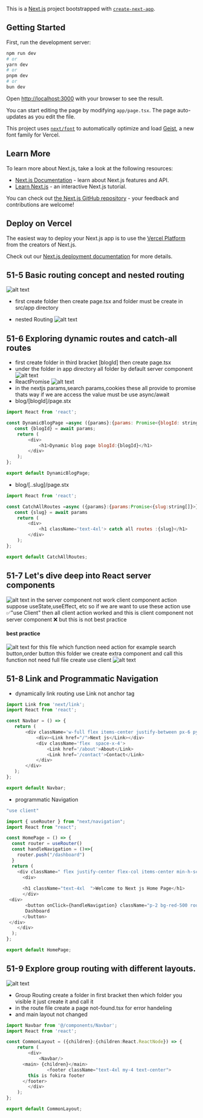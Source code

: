 This is a [Next.js](https://nextjs.org) project bootstrapped with [`create-next-app`](https://nextjs.org/docs/app/api-reference/cli/create-next-app).

## Getting Started

First, run the development server:

```bash
npm run dev
# or
yarn dev
# or
pnpm dev
# or
bun dev
```

Open [http://localhost:3000](http://localhost:3000) with your browser to see the result.

You can start editing the page by modifying `app/page.tsx`. The page auto-updates as you edit the file.

This project uses [`next/font`](https://nextjs.org/docs/app/building-your-application/optimizing/fonts) to automatically optimize and load [Geist](https://vercel.com/font), a new font family for Vercel.

## Learn More

To learn more about Next.js, take a look at the following resources:

- [Next.js Documentation](https://nextjs.org/docs) - learn about Next.js features and API.
- [Learn Next.js](https://nextjs.org/learn) - an interactive Next.js tutorial.

You can check out [the Next.js GitHub repository](https://github.com/vercel/next.js) - your feedback and contributions are welcome!

## Deploy on Vercel

The easiest way to deploy your Next.js app is to use the [Vercel Platform](https://vercel.com/new?utm_medium=default-template&filter=next.js&utm_source=create-next-app&utm_campaign=create-next-app-readme) from the creators of Next.js.

Check out our [Next.js deployment documentation](https://nextjs.org/docs/app/building-your-application/deploying) for more details.

## 51-5 Basic routing concept and nested routing
![alt text](image.png)
- first create folder then create page.tsx and folder must be  create in src/app directory

- nested Routing
![alt text](image-1.png)

## 51-6 Exploring dynamic routes and catch-all routes
- first create folder in  third bracket [blogId] then create page.tsx
- under the folder  in app directory all folder by default server component
![alt text](image-2.png)
- ReactPromise
![alt text](image-3.png)
- in the nextjs params,search params,cookies 
these all provide to promise thats way if we are access the value must be use async/await 
- blog/[blogId]/page.stx
```js
import React from 'react';

const DynamicBlogPage =async ({params}:{params: Promise<{blogId: string }>}) => {
   const {blogId} = await params;
    return (
        <div>
            <h1>Dynamic blog page blogId:{blogId}</h1>
        </div>
    );
};

export default DynamicBlogPage;
```
- blog/[..slug]/page.stx
```js
import React from 'react';

const CatchAllRoutes =async ({params}:{params:Promise<{slug:string[]}>}) => {
   const {slug} = await params
    return (
        <div>
            <h1 className='text-4xl'> catch all routes :{slug}</h1>
        </div>
    );
};

export default CatchAllRoutes;
```

## 51-7 Let's dive deep into React server components
![alt text](image-4.png)
in the server component not work client component action suppose useState,useEffect, etc
 so if we are want to use these action use ✅"use Client"
 then all client  action worked and this is client component not server component ❌ but this is not best practice

 #### best practice
 ![alt text](image-5.png)
 for this file which function need action for example search button,order button 
 this folder we create extra component and call this function not need full file create use client
 ![alt text](image-6.png)

## 51-8 Link and Programmatic Navigation
- dynamically link routing use Link not anchor tag
 ```ts
 import Link from 'next/link';
import React from 'react';

const Navbar = () => {
    return (
        <div className='w-full flex items-center justify-between px-6 py-3'>
            <div><Link href="/">Next js</Link></div>
            <div className='flex  space-x-4'>
                <Link href='/about'>About</Link>
                <Link href='/contact'>Contact</Link>
            </div>
        </div>
    );
};

export default Navbar;
```
- programmatic Navigation
```ts
"use client"

import { useRouter } from "next/navigation";
import React from "react";

const HomePage = () => {
  const router = useRouter()
  const handleNavigation = ()=>{
    router.push("/dashboard")
  }
  return (
    <div className=" flex justify-center flex-col items-center min-h-screen">
      <div>
   
      <h1 className="text-4xl  ">Welcome to Next js Home Page</h1>
      </div>
 <div>
       <button onClick={handleNavigation} className="p-2 bg-red-500 rounded-2xl">
       Dashboard
      </button>
 </div>
    </div>
  );
};

export default HomePage;
```
## 51-9 Explore group routing with different layouts.
![alt text](image-7.png)
- Group Routing create a folder in first bracket
then which folder you visible it just create it and call it 
- in the route file create a page not-found.tsx for error handeling
- and main layout not changed
```ts
import Navbar from '@/components/Navbar';
import React from 'react';

const CommonLayout = ({children}:{children:React.ReactNode}) => {
    return (
        <div>
            <Navbar/>
      <main> {children}</main>
               <footer className="text-4xl my-4 text-center">
        this is fokira footer
      </footer>
        </div>
    );
};

export default CommonLayout;
```
